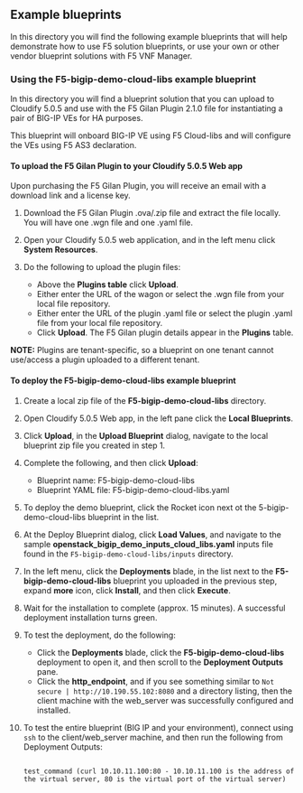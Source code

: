 ## Example blueprints

In this directory you will find the following example blueprints that will help demonstrate how to use F5 solution blueprints, or use your own or other vendor blueprint solutions with F5 VNF Manager.

### Using the F5-bigip-demo-cloud-libs example blueprint

In this directory you will find a blueprint solution that you can upload to Cloudify 5.0.5 and use with the F5 Gilan Plugin 2.1.0 file for instantiating a pair of BIG-IP VEs for HA purposes.

This blueprint will onboard BIG-IP VE using F5 Cloud-libs and will configure the VEs using F5 AS3 declaration. 

#### To upload the F5 Gilan Plugin to your Cloudify 5.0.5 Web app 

Upon purchasing the F5 Gilan Plugin, you will receive an email with a download link and a license key. 

1.	Download the F5 Gilan Plugin .ova/.zip file and extract the file locally. You will have one .wgn file and one .yaml file.
2.	Open your Cloudify 5.0.5 web application, and in the left menu click **System Resources**.
3.	Do the following to upload the plugin files:

     * Above the **Plugins table** click **Upload**.
     * Either enter the URL of the wagon or select the .wgn file from your local file repository.
     * Either enter the URL of the plugin .yaml file or select the plugin .yaml file from your local file repository.
     * Click **Upload**. The F5 Gilan plugin details appear in the **Plugins** table.

**NOTE:** Plugins are tenant-specific, so a blueprint on one tenant cannot use/access a plugin uploaded to a different tenant.


#### To deploy the F5-bigip-demo-cloud-libs example blueprint 

1. Create a local zip file of the **F5-bigip-demo-cloud-libs** directory.
2. Open Cloudify 5.0.5 Web app, in the left pane click the **Local Blueprints**.
3. Click **Upload**, in the **Upload Blueprint** dialog, navigate to the local blueprint zip file you created in step 1.
4. Complete the following, and then click **Upload**:

     * Blueprint name: F5-bigip-demo-cloud-libs
     * Blueprint YAML file: F5-bigip-demo-cloud-libs.yaml

5. To deploy the demo blueprint, click the Rocket icon next ot the 5-bigip-demo-cloud-libs blueprint in the list.
6. At the Deploy Blueprint dialog, click **Load Values**, and navigate to the sample **openstack_bigip_demo_inputs_cloud_libs.yaml** inputs file found in the  ``F5-bigip-demo-cloud-libs/inputs`` directory.
7. In the left menu, click the **Deployments** blade, in the list next to the **F5-bigip-demo-cloud-libs** blueprint you uploaded in the previous step, expand **more** icon, click **Install**, and then click **Execute**. 
8. Wait for the installation to complete (approx. 15 minutes). A successful deployment installation turns green.
9. To test the deployment, do the following:

     * Click the **Deployments** blade, click the **F5-bigip-demo-cloud-libs** deployment to open it, and then scroll to the **Deployment Outputs** pane.
     * Click the **http_endpoint**, and if you see something similar to ``Not secure | http://10.190.55.102:8080`` and a directory listing, then the client machine with the web_server was successfully configured and installed. 

10. To test the entire blueprint (BIG IP and your environment), connect using ``ssh`` to the client/web_server machine, and then run the following from Deployment Outputs:

    ```
    
    test_command (curl 10.10.11.100:80 - 10.10.11.100 is the address of the virtual server, 80 is the virtual port of the virtual server) 
    
    ```
    




[1]: https://clouddocs.f5.com/cloud/nfv/latest/